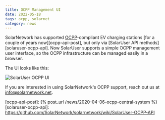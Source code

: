 ```yaml
---
title: OCPP Management UI
date: 2022-05-18
tags: ocpp, solarnet
category: news
---
```

SolarNetwork has supported [OCPP][ocpp]-compliant EV charging stations [for a couple of years
now][ocpp-api-post], but only via [SolarUser API methods][solaruser-ocpp-api]. Now SolarUser
supports a simple OCPP management user interface, so the OCPP infrastructure can be managed easily
in a browser.

<!--more-->

The UI looks like this:

![SolarUser OCPP UI]({{site.baseurl}}/images/news/solaruser-ocpp-ui.png)

If you are interested in using SolarNetwork's OCPP support, reach out us at info@solarnetwork.net.

[ocpp]: https://www.openchargealliance.org/
[ocpp-api-post]: {% post_url /news/2020-04-06-ocpp-central-system %}
[solaruser-ocpp-api]: https://github.com/SolarNetwork/solarnetwork/wiki/SolarUser-OCPP-API
